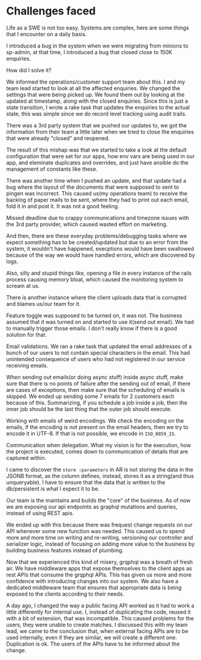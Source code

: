 # Challenges faced

Life as a SWE is not too easy. Systems are complex, here are some things that I encounter on a daily basis.

I introduced a bug in the system when we were migrating from minions to sp-admin, at that time,
I introduced a bug that closed close to 150K enquiries.

How did I solve it?

We informed the operations/customer support team about this.
I and my team lead started to look at all the affected enquiries.
We changed the settings that were being picked up.
We found them out by looking at the updated at timestamp, along with the closed enquiries.
Since this is just a state transition, I wrote a rake task that updates the enquiries to the actual state, 
this was simple since we do record level tracking using audit trails.

There was a 3rd party system that we pushed our updates to, 
we got the information from their team a little later when we tried to close the enquiries that were already "closed" and reopened.

The result of this mishap was that we started to take a look at the default configuration that were set for our apps, 
how env vars are being used in our app, and eleminate duplicates and overrides, and just have ansible do the management of constants like these.

There was another time when I pushed an update, and that update had a bug where the layout of the documents that were supposed to sent to pingen was incorrect.
This caused us(my operations team) to receive the backlog of paper mails to be sent, where they had to print out each email, fold it in and post it. It was not a good feeling.

Missed deadline due to crappy communications and timezone issues with the 3rd party provider, which caused wasted effort on marketing.


And then, there are these everyday problems/debugging tasks where we expect something has to be created/updated but due to an error from the system, 
it wouldn't have happened, execptions would have been swallowed because of the way we would have handled errors, which are discovered by logs.

Also, silly and stupid things like, 
opening a file in every instance of the rails process causing memory bloat, which caused the monitoring system to scream at us.

There is another instance where the client uploads data that is corrupted and blames us/our team for it.

Feature toggle was supposed to be turned on, it was not. The business assumed that it was turned on and started to use it(send out email). We had to manually trigger those emails. I don't really know if there is a good solution for that.

Email validations. We ran a rake task that updated the email addresses of a bunch of our users to not contain special characters in the email. This had unintended consequence of users who had not registered in our service receiving emails.

When sending out emails(or doing async stuff) inside async stuff, make sure that there is no points of failure after the sending out of email, if there are cases of exceptions, then make sure that the scheduling of emails is skipped. We ended up sending some 7 emails for 2 customers each because of this.
Summarizing, if you schedule a job inside a job, then the inner job should be the last thing that the outer job should execute.

Working with emails of weird encodings. We check the encoding on the emails, if the encoding is not present on the email headers, then we try to encode it in UTF-8.
If that is not possible, we encode in `ISO_8859_15`. 

Communication when delegation. What my vision is for the execution, how the project is executed, comes down to communication of details that are captured within.

I came to discover the `store :parameters` in AR is not storing the data in the JSONB format, as the column defines, instead, stores it as a string(and thus unqueryable).
I have to ensure that the data that is written to the db/persistent is what I expect it to be.

Our team is the maintains and builds the "core" of the business. 
As of now we are exposing our api endpoints as graphql mutations and queries, instead of using REST apis.

We ended up with this because there was frequest change requests on our API whenever some new function was needed.
This caused us to spend more and more time on writing and re-writing, versioning our controller and serializer logic, 
instead of focusing on adding more value to the business by building business features instead of plumbing.

Now that we experienced this kind of misery, grqphql was a breath of fresh air. 
We have middleware apps that expose themselves to the client apps as rest APIs that consume the grqphql APIs.
This has given us more and more confidence with introducing changes into our system. 
We also have a dedicated middleware team that ensures that appropriate data is being exposed to the clients according to their needs.

A day ago, I changed the way a public facing API worked as it had to work a little differently for internal use.
I, instead of duplicating the code, reused it with a bit of extension, that was incompatible. 
This caused problems for the users, they were unable to create matches.
I discussed this with my team lead, we came to the conclusion that, when external facing APIs are to be used internally, even if they are similar, we will create a different one. Duplication is ok. The users of the APIs have to be informed about the change.

